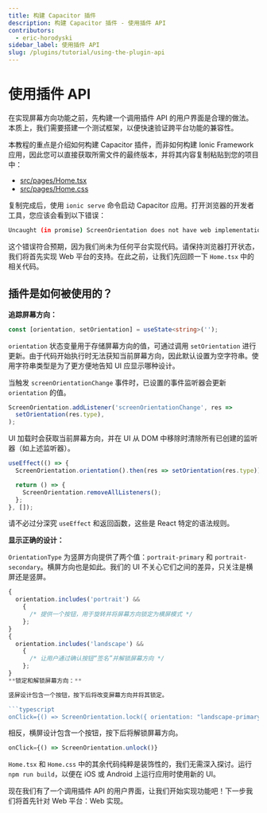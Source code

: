```yaml
---
title: 构建 Capacitor 插件
description: 构建 Capacitor 插件 - 使用插件 API
contributors:
  - eric-horodyski
sidebar_label: 使用插件 API
slug: /plugins/tutorial/using-the-plugin-api
---
```


# 使用插件 API

在实现屏幕方向功能之前，先构建一个调用插件 API 的用户界面是合理的做法。本质上，我们需要搭建一个测试框架，以便快速验证跨平台功能的兼容性。

本教程的重点是介绍如何构建 Capacitor 插件，而非如何构建 Ionic Framework 应用，因此您可以直接获取所需文件的最终版本，并将其内容复制粘贴到您的项目中：

- <a href="https://github.com/ionic-enterprise/capacitor-plugin-tutorial/blob/main/src/pages/Home.tsx" target="_blank">src/pages/Home.tsx</a>
- <a href="https://github.com/ionic-enterprise/capacitor-plugin-tutorial/blob/main/src/pages/Home.css" target="_blank">src/pages/Home.css</a>

复制完成后，使用 `ionic serve` 命令启动 Capacitor 应用。打开浏览器的开发者工具，您应该会看到以下错误：

```bash
Uncaught (in promise) ScreenOrientation does not have web implementation.
```

这个错误符合预期，因为我们尚未为任何平台实现代码。请保持浏览器打开状态，我们将首先实现 Web 平台的支持。在此之前，让我们先回顾一下 `Home.tsx` 中的相关代码。

## 插件是如何被使用的？

**追踪屏幕方向：**

```typescript
const [orientation, setOrientation] = useState<string>('');
```

`orientation` 状态变量用于存储屏幕方向的值，可通过调用 `setOrientation` 进行更新。由于代码开始执行时无法获知当前屏幕方向，因此默认设置为空字符串。使用字符串类型是为了更方便地告知 UI 应显示哪种设计。

当触发 `screenOrientationChange` 事件时，已设置的事件监听器会更新 `orientation` 的值。

```typescript
ScreenOrientation.addListener('screenOrientationChange', res =>
  setOrientation(res.type),
);
```

UI 加载时会获取当前屏幕方向，并在 UI 从 DOM 中移除时清除所有已创建的监听器（如上述监听器）。

```typescript
useEffect(() => {
  ScreenOrientation.orientation().then(res => setOrientation(res.type));

  return () => {
    ScreenOrientation.removeAllListeners();
  };
}, []);
```

请不必过分深究 `useEffect` 和返回函数，这些是 React 特定的语法规则。

**显示正确的设计：**

`OrientationType` 为竖屏方向提供了两个值：`portrait-primary` 和 `portrait-secondary`。横屏方向也是如此。我们的 UI 不关心它们之间的差异，只关注是横屏还是竖屏。

```jsx
{
  orientation.includes('portrait') &&
    {
      /* 提供一个按钮，用于旋转并将屏幕方向锁定为横屏模式 */
    };
}
{
  orientation.includes('landscape') &&
    {
      /* 让用户通过确认按钮“签名”并解锁屏幕方向 */
    };
}
**锁定和解锁屏幕方向：**

竖屏设计包含一个按钮，按下后将改变屏幕方向并将其锁定。

```typescript
onClick={() => ScreenOrientation.lock({ orientation: "landscape-primary" })}
```

相反，横屏设计包含一个按钮，按下后将解锁屏幕方向。

```typescript
onClick={() => ScreenOrientation.unlock()}
```

`Home.tsx` 和 `Home.css` 中的其余代码纯粹是装饰性的，我们无需深入探讨。运行 `npm run build`，以便在 iOS 或 Android 上运行应用时使用新的 UI。

现在我们有了一个调用插件 API 的用户界面，让我们开始实现功能吧！下一步我们将首先针对 Web 平台：Web 实现。